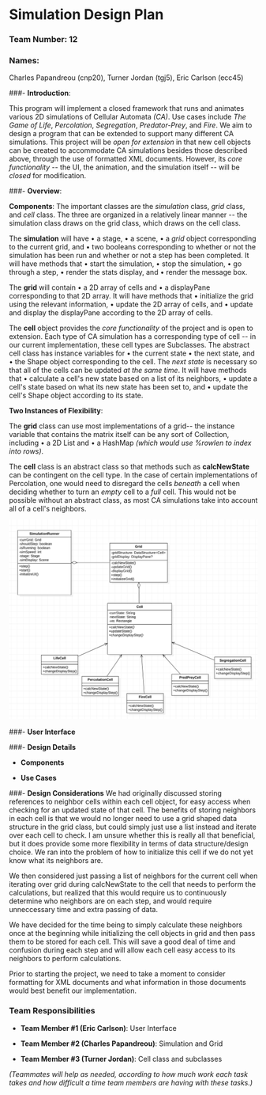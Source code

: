 # **Simulation Design Plan**
### **Team Number**: 12 
### **Names**: 
Charles Papandreou (cnp20),
Turner Jordan (tgj5),
Eric Carlson (ecc45)

###- **Introduction**:

This program will implement a closed framework that runs and animates various 2D simulations of Cellular Automata *(CA)*.
Use cases include *The Game of Life*, *Percolation*, *Segregation*, *Predator-Prey*, and *Fire*. 
We aim to design a program that can be extended to support many different CA simulations. This project will be
*open for extension* in that new cell objects can be created to accommodate CA simulations besides those described above, 
through the use of formatted XML documents. However, its *core functionality* -- the UI, the animation, and the simulation
 itself -- will be *closed* for modification. 

###- **Overview**:

**Components**: The important classes are the *simulation* class, *grid* class, and *cell* class. The three are organized 
in a relatively linear manner -- the simulation class draws on the grid class, which draws on the cell class.

The **simulation** will have • a stage, • a scene, • a *grid* object corresponding to the current grid, and • two booleans
corresponding to whether or not the simulation has been run and whether or not a step has been completed. It will have
methods that • start the simulation, • stop the simulation, • go through a step, • render the stats display, and •
render the message box.

The **grid** will contain • a 2D array of cells and • a displayPane corresponding to that 2D array. It will have methods 
that • initialize the grid using the relevant information, • update the 2D array of cells, and • update and display the 
displayPane according to the 2D array of cells.

The **cell** object provides the *core functionality* of the project and is open to extension. Each type of CA simulation 
has a corresponding type of cell -- in our current implementation, these cell types are Subclasses. The abstract cell
class has instance variables for • the current state • the next state, and • the Shape object corresponding to the cell.
The *next state* is necessary so that all of the cells can be updated *at the same time*. It will have methods that •
calculate a cell's new state based on a list of its neighbors, • update  a cell's state based on what its new state has 
been set to, and • update the cell's Shape object according to its state.

**Two Instances of Flexibility**:

The **grid** class can use most implementations of a grid-- the instance variable that contains the matrix itself can be 
any sort of Collection, including • a 2D List and • a HashMap *(which would use %rowlen to index into rows)*.

The **cell** class is an abstract class so that methods such as **calcNewState** can be contingent on the cell type. In 
the case of certain implementations of Percolation, one would need to disregard the cells *beneath* a cell when deciding 
whether to turn an *empty* cell to a *full* cell. This would not be possible without an abstract class, as most CA 
simulations take into account all of a cell's neighbors.


![Class Layout](classlayout.png)


###- **User Interface**


###- **Design Details**

- **Components**

- **Use Cases**

###- **Design Considerations**
We had originally discussed storing references to neighbor cells within each cell object, for easy access when checking for an updated state of that cell. The benefits of storing neighbors in each cell is that we would no longer need to use a grid shaped data structure in the grid class, but could simply just use a list instead and iterate over each cell to check. I am unsure whether this is really all that beneficial, but it does provide some more flexibility in terms of data structure/design choice. We ran into the problem of how to initialize this cell if we do not yet know what its neighbors are.
 
We then considered just passing a list of neighbors for the current cell when iterating over grid during calcNewState to the cell that needs to perform the calculations, but realized that this would require us to continuously determine who neighbors are on each step, and would require unneccessary time and extra passing of data.

We have decided for the time being to simply calculate these neighbors once at the beginning while initializing the cell objects in grid and then pass them to be stored for each cell. This will save a good deal of time and confusion during each step and will allow each cell easy access to its neighbors to perform calculations.

Prior to starting the project, we need to take a moment to consider formatting for XML documents and what information in those documents would best benefit our implementation.

### **Team Responsibilities**

- **Team Member #1 (Eric Carlson)**: User Interface

- **Team Member #2 (Charles Papandreou)**: Simulation and Grid

- **Team Member #3 (Turner Jordan)**: Cell class and subclasses

*(Teammates will help as needed, according to how much work each task takes and how difficult a time 
team members are having with these tasks.)*
